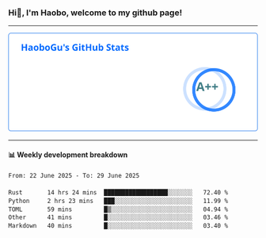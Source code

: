 <!--<h2 align="center"> Hi👋, I'm Haobo, welcome to my github page! </h2>-->
### Hi👋, I'm Haobo, welcome to my github page!
-------

<img href="https://github.com/HaoboGu" src="assets/stats.svg" alt="github stats" /> 

-------

#### 📊 **Weekly development breakdown**
<!--START_SECTION:waka-->

```txt
From: 22 June 2025 - To: 29 June 2025

Rust       14 hrs 24 mins  ██████████████████░░░░░░░   72.40 %
Python     2 hrs 23 mins   ███░░░░░░░░░░░░░░░░░░░░░░   11.99 %
TOML       59 mins         █▒░░░░░░░░░░░░░░░░░░░░░░░   04.94 %
Other      41 mins         █░░░░░░░░░░░░░░░░░░░░░░░░   03.46 %
Markdown   40 mins         █░░░░░░░░░░░░░░░░░░░░░░░░   03.40 %
```

<!--END_SECTION:waka-->
<!--
backup url: https://github-readme-status-dusky-ten.vercel.app/api?username=HaoboGu&count_private=true&show_icons=true&theme=transparent&border_color=2f80ed
-->
<!--
**HaoboGu/HaoboGu** is a ✨ _special_ ✨ repository because its `README.md` (this file) appears on your GitHub profile.

Here are some ideas to get you started:

- 🔭 I’m currently working on AI-assisted programming tools
- 🌱 I’m currently learning ...
- 👯 I’m looking to collaborate on ...
- 🤔 I’m looking for help with ...
- 💬 Ask me about ...
- 📫 How to reach me: ...
- 😄 Pronouns: ...
- ⚡ Fun fact: ...
-->
